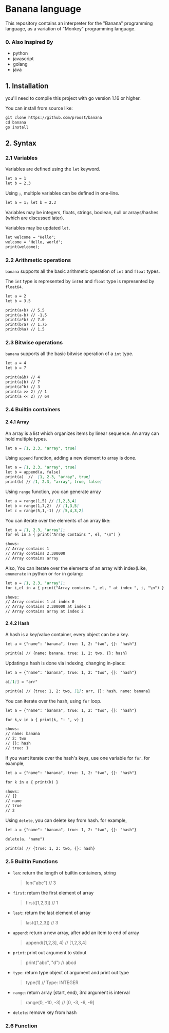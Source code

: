# Banana language


This repository contains an interpreter for the "Banana" programming language, as a variation of "Monkey" programming language.


### 0. Also Inspired By
* python
* javascript
* golang
* java



## 1. Installation

you'll need to compile this project with go version 1.16 or higher.

You can install from source like:

```markdown
git clone https://github.com/proost/banana
cd banana
go install
```



## 2. Syntax
### 2.1 Variables
Variables are defined using the `let` keyword.
```markdown
let a = 1
let b = 2.3
```

Using `;`, multiple variables can be defined in one-line.
```markdown
let a = 1; let b = 2.3
```

Variables may be integers, floats, strings, boolean, null or arrays/hashes (which are discussed later).

Variables may be updated `let`. 
```markdown
let welcome = "Hello";
welcome = "Hello, world";
print(welcome);
```



### 2.2 Arithmetic operations
`banana` supports all the basic arithmetic operation of `int` and `float` types.

The `int` type is represented by `int64` and `float` type is represented by `float64`.

```markdown
let a = 2
let b = 3.5

print(a+b) // 5.5
print(a-b) // -1.5
print(a*b) // 7.0
print(b/a) // 1.75
print(b%a) // 1.5
```



### 2.3 Bitwise operations
`banana` supports all the basic bitwise operation of a `int` type.

```markdown
let a = 4
let b = 7

print(a&b) // 4
print(a|b) // 7
print(a^b) // 3
print(a >> 2) // 1
print(a << 2) // 64
```



### 2.4 Builtin containers
#### 2.4.1 Array
An array is a list which organizes items by linear sequence. An array can hold multiple types.

```markdown
let a = [1, 2.3, "array", true]
```

Using `append` function, adding a new element to array is done.
```markdown
let a = [1, 2.3, "array", true]
let b = append(a, false)
print(a)  //  [1, 2.3, "array", true]
print(b) // [1, 2.3, "array", true, false]
```

Using `range` function, you can generate array
```markdown
let a = range(1,5) // [1,2,3,4]
let b = range(1,7,2)  // [1,3,5]
let c = range(5,1,-1) // [5,4,3,2]
```

You can iterate over the elements of an array like:
```markdown
let a = [1, 2.3, "array"];
for el in a { print("Array contains ", el, "\n") } 

shows:
// Array contains 1
// Array contains 2.300000
// Array contains array
```

Also, You can iterate over the elements of an array with index(Like, `enumerate` in python or `for` in golang:
```markdown
let a = [1, 2.3, "array"];
for i,el in a { print("Array contains ", el, " at index ", i, "\n") }

shows:
// Array contains 1 at index 0
// Array contains 2.300000 at index 1
// Array contains array at index 2
```



#### 2.4.2 Hash
A hash is a key/value container, every object can be a key.
```markdown
let a = {"name": "banana", true: 1, 2: "two", {}: "hash"}

print(a) // {name: banana, true: 1, 2: two, {}: hash}
```

Updating a hash is done via indexing, changing in-place:
```markdown
let a = {"name": "banana", true: 1, 2: "two", {}: "hash"}

a[[1]] = "arr"

print(a) // {true: 1, 2: two, [1]: arr, {}: hash, name: banana}
```

You can iterate over the hash, using `for` loop. 
```markdown
let a = {"name": "banana", true: 1, 2: "two", {}: "hash"}

for k,v in a { print(k, ": ", v) }

shows: 
// name: banana
// 2: two
// {}: hash
// true: 1
```

If you want iterate over the hash's keys, use one variable for `for`.
for example,
```markdown
let a = {"name": "banana", true: 1, 2: "two", {}: "hash"}

for k in a { print(k) }

shows: 
// {}
// name
// true
// 2
```

Using `delete`, you can delete key from hash.
for example,
```markdown
let a = {"name": "banana", true: 1, 2: "two", {}: "hash"}

delete(a, "name")

print(a) // {true: 1, 2: two, {}: hash}
```



### 2.5 Builtin Functions
* `len`: return the length of builtin containers, string
    > len("abc") // 3
* `first`: return the first element of array
    >  first([1,2,3]) // 1
* `last`: return the last element of array
    > last([1,2,3]) // 3
* `append`: return a new array, after add an item to end of array
    > append([1,2,3], 4) // [1,2,3,4]
* `print`: print out argument to stdout
    > print("abc", "d") // abcd
* `type`: return type object of argument and print out type
    > type(1) // Type: INTEGER
* `range`: return array [start, end), 3rd argument is interval
    > range(0, -10, -3) // [0, -3, -6, -9]
* `delete`: remove key from hash



### 2.6 Function



